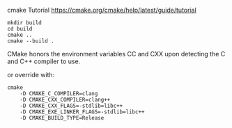 cmake Tutorial
https://cmake.org/cmake/help/latest/guide/tutorial

```
mkdir build
cd build
cmake ..
cmake --build .
```

CMake honors the environment variables CC and CXX upon detecting the
C and C++ compiler to use.

or override with:
```
cmake
    -D CMAKE_C_COMPILER=clang
    -D CMAKE_CXX_COMPILER=clang++
    -D CMAKE_CXX_FLAGS=-stdlib=libc++
    -D CMAKE_EXE_LINKER_FLAGS=-stdlib=libc++
    -D CMAKE_BUILD_TYPE=Release
```
